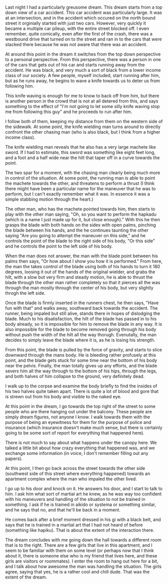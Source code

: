 Last night I had a particularly greusome dream. This dream starts from a top
down view of a car accident. This car accident was particularly large. It was
at an intersection, and in the accident which occured on the north bound
street it orginially started with just two cars. However, very quickly it
became a multiple car pileup, with the entire street blocked off. I even
remember, quite comically, even after the first of the crash, there was a
westbound drive that turned on to the street and ran in to the cars that were
stacked there because he was not aware that there was an accident.

At around this point in the dream it switches from the top down perspective to
a personal perspective. From this perspective, there was a person in one of the
cars that gets out of his car and starts running away from the accident. He was
black, and very much a sort of black from a lower income class of our society.
A few people, myself included, start running after him, but as he runs away, he
begins to wave a knife towards us to deter us from following him.

This knife waving is enough for me to know to back off from him, but there is
another person in the crowd that is not at all detered from this, and says
something to the effect of "I'm not going to let some silly knife waving stop
me from following this guy" and he proceeds to run after him.

I follow both of them, keeping my distance from them on the western side of the
sidewalk. At some point, the knife wielding man turns around to directly
confront the other chasing man (who is also black, but I think from a higher
income class).

The knife wielding man reveals that he also has a very large machete like
sword. If I had to estimate, this sword was something like eight feet long, and
a foot and a half wide near the hilt that taper off in a curve towards the
point.

The two spar for a moment, with the chasing man clearly being much more in
control of the situation. At some point, the running man is able to point the
machete towards the other, and threatens to perform a thrust (I think there
might have been a particular name for the maneuver that he was to perform, but
I can't exactly remember what it was. In essence it was a simple stabbing
motion through the heart.)

The other man, who has the machete pointed towards him, then starts to play
with the other man saying, "Oh, so you want to perform the hapkadu (which is a
name I just made up for it, but close enough)." With this he then grasps the
blade with both hands on the sides with open palms, pinching the blade between
his hands, and the he continues taunting the other saying "Are you going to
attempt the maneuver on this side," and he controls the point of the blade to
the right side of his body, "Or this side" and he controls the point to the
left side of his body.

When the man does not answer, the man with the blade point between his palms
then says, "Or how about I show you how it is performed." From here, the man
the takes control of the blade using both of his hands to turn it 180 degrees,
loosing it out of the hands of the original wielder, and grabs the hilt, with a
slow but very firm and steady motion, he is able to thrust the blade through
the other man rather completely so that it pierces all the was through the man
mostly through the center of his body, but very slightly throgh the left side.

Once the blade is firmly inserted in the runners chest, he then says, "Have fun
with that" and walks away, southward back towards the accident. The runner,
being impaled but still alive, stands there in hopes of dislodging the blade.
Much to his disatisfaction, the hilt of the blade has passed in to his body
already, so it is impossible for him to remove the blade in any way. It is also
impossible for the blade to become removed going through his body without push
the width of the hilt all the way thorugh. Evenutally, the man decides to
simply leave the blade where it is, as he is losing his strength.

From this point, the blade is pulled by the force of gravity, and starts to
slice downward through the mans body. He is bleeding rather profusely at this
point, and the blade gets stuck for some time near the bottom of his body near
the pelvis. Finally, the man totally gives up any efforts, and the blade severs
him all the way through to the bottom of his hips, through the legs, and both
halves of him collapse to the ground, very definitely dead.

I walk up to the corpse and examine the body briefly to find the insides of his
two halves quite taken apart. There is quite a lot of blood and gore that is
strewn out from his body and visible to the naked eye.

At this point in the dream, I go towards the top right of the street to some
people who are there hanging out under the balcony. These people are simply
dream figures, not anyone I know. I walk towards them with the purpose of being
an eyewitness for them for the purpose of police and insurance (which insurance
doesn't make much sense, but there is certainly going to be some sort of report
for everything that happened here).

There is not much to say about what happens under the canopy here. We talked a
little bit about how crazy everything that happened was, and we exchange some
information (in voice, I don't remember filling out any papers).

At this point, I then go back across the street towards the other side
(southwest side of this street where everything happened) towards an apartment
complex where the man who impaled the other lived.

I go up to his door and knock on it. He answers his door, and I start to talk
to him. I ask him what sort of martial art he knew, as he was way too confident
with his maneuvers and handling of the situation to not be trained in
something. I ask if he is trained in aikido or systema or something similar,
and he says that no, and that he'll be back in a moment.

He comes back after a brief moment dressed in his gi with a black belt, and
says that he is trained in a martial art that I had not heard of before
(something like hapiku). That is about the extent of the interaction there.

The dream concludes with me going down the hall towards a different room that
is to the right. There are a few girls that live in this apartment, and I seem
to be familiar with them on some level (or perhaps now that I think about it,
there is someone else who is my friend that lives here, and these girls are
visitors or roommates). I enter the room to hang out here for a bit, and I talk
about how awesome the man was handling the situation. The girls agree, saying
that yes, he is a rather cool and chill dude. That was the extent of the dream.

